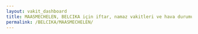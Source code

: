 ```yaml
---
layout: vakit_dashboard
title: MAASMECHELEN, BELCIKA için iftar, namaz vakitleri ve hava durumu - ilçe/eyalet seç
permalink: /BELCIKA/MAASMECHELEN/
---
```


<script type="text/javascript">
  var GLOBAL_COUNTRY = 'BELCIKA';
  var GLOBAL_CITY = 'MAASMECHELEN';
  var GLOBAL_STATE = '';
  var lat = 72;
  var lon = 21;
</script>
